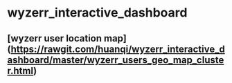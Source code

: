 # wyzerr_interactive_dashboard

## [wyzerr user location map] (https://rawgit.com/huanqi/wyzerr_interactive_dashboard/master/wyzerr_users_geo_map_cluster.html)
